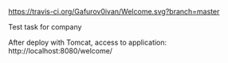 https://travis-ci.org/Gafurov0ivan/Welcome.svg?branch=master

Test task for company

After deploy with Tomcat, access to application:
http://localhost:8080/welcome/
